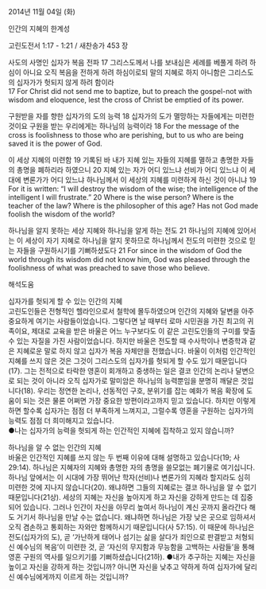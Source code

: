 2014년 11월 04일 (화)

인간의 지혜의 한계성



고린도전서 1:17 - 1:21 / 새찬송가 453 장


사도의 사명인 십자가 복음 전파
17 그리스도께서 나를 보내심은 세례를 베풀게 하려 하심이 아니요 오직 복음을 전하게 하려 하심이로되 말의 지혜로 하지 아니함은 그리스도의 십자가가 헛되지 않게 하려 함이라  
17 For Christ did not send me to baptize, but to preach the gospel-not with wisdom and eloquence, lest the cross of Christ be emptied of its power.

구원받을 자를 향한 십자가의 도의 능력
18 십자가의 도가 멸망하는 자들에게는 미련한 것이요 구원을 받는 우리에게는 하나님의 능력이라 
18 For the message of the cross is foolishness to those who are perishing, but to us who are being saved it is the power of God.

이 세상 지혜의 미련함
19 기록된 바 내가 지혜 있는 자들의 지혜를 멸하고 총명한 자들의 총명을 폐하리라 하였으니 20 지혜 있는 자가 어디 있느냐 선비가 어디 있느냐 이 세대에 변론가가 어디 있느냐 하나님께서 이 세상의 지혜를 미련하게 하신 것이 아니냐 
19 For it is written: “I will destroy the wisdom of the wise; the intelligence of the intelligent I will frustrate.” 20 Where is the wise person? Where is the teacher of the law? Where is the philosopher of this age? Has not God made foolish the wisdom of the world?

하나님을 알지 못하는 세상 지혜와 하나님을 알게 하는 전도
21 하나님의 지혜에 있어서는 이 세상이 자기 지혜로 하나님을 알지 못하므로 하나님께서 전도의 미련한 것으로 믿는 자들을 구원하시기를 기뻐하셨도다 
21 For since in the wisdom of God the world through its wisdom did not know him, God was pleased through the foolishness of what was preached to save those who believe.

해석도움





십자가를 헛되게 할 수 있는 인간의 지혜  
고린도인들은 전형적인 헬라인으로서 철학에 몰두하였으며 인간의 지혜와 달변을 아주 중요하게 여기는 사람들이었습니다. 그렇다면 날 때부터 로마 시민권을 가진 최고의 귀족이요, 제대로 교육을 받은 바울은 어느 누구보다도 이 같은 고린도인들의 구미를 맞출 수 있는 자질을 가진 사람이었습니다. 하지만 바울은 전도할 때 수사학이나 변증학과 같은 지혜로운 말로 하지 않고 십자가 복음 자체만을 전했습니다. 바울이 이처럼 인간적인 지혜를 쓰지 않은 것은 그것이 그리스도의 십자가를 헛되게 할 수도 있기 때문입니다(17). 그는 전적으로 타락한 영혼이 회개하고 중생하는 일은 결코 인간의 논리나 달변으로 되는 것이 아니라 오직 십자가로 말미암은 하나님의 능력뿐임을 분명히 깨달은 것입니다(18). 우리는 정연한 논리나, 선동적인 구호, 분위기를 잡는 예화가 복음 확장에 도움이 되는 것은 물론 어쩌면 가장 중요한 방편이라고까지 믿고 있습니다. 하지만 이렇게 하면 할수록 십자가는 점점 더 부족하게 느껴지고, 그럴수록 영혼을 구원하는 십자가의 능력도 점점 더 희미해지고 있습니다.  
●나는 십자가의 능력을 헛되게 하는 인간적인 지혜에 집착하고 있지 않습니까?

하나님을 알 수 없는 인간의 지혜  
바울은 인간적인 지혜를 쓰지 않는 두 번째 이유에 대해 설명하고 있습니다(19; 사 29:14). 하나님은 지혜자의 지혜와 총명한 자의 총명을 쓸모없는 폐기물로 여기십니다. 하나님 앞에서는 이 시대에 가장 뛰어난 학자(선비)나 변론가의 지혜라 할지라도 심히 미련한 것에 지나지 않습니다(20). 왜냐하면 그들의 지혜로는 결코 하나님을 알 수 없기 때문입니다(21상). 세상의 지혜는 자신을 높아지게 하고 자신을 강하게 만드는 데 집중되어 있습니다. 그러나 인간이 자신을 아무리 높여서 하나님이 계신 곳까지 올라간다 해도 거기서 하나님을 만날 수는 없습니다. 왜냐하면 하나님은 가장 낮은 곳으로 임하셔서 오직 겸손하고 통회하는 자와만 함께하시기 때문입니다(사 57:15). 이 때문에 하나님은 전도(십자가의 도), 곧 ‘가난하게 태어나 섬기는 삶을 살다가 죄인으로 판결받고 처형되신 예수님의 복음’이 미련한 것, 곧 ‘자신의 무지함과 무능함을 고백하는 사람들’을 통해 영혼 구원의 역사를 일으키기를 기뻐하셨습니다(21하). 
●내가 추구하는 지혜는 자신을 높이고 자신을 강하게 하는 것입니까? 아니면 자신을 낮추고 약하게 하여 십자가에 달리신 예수님에게까지 이르게 하는 것입니까?